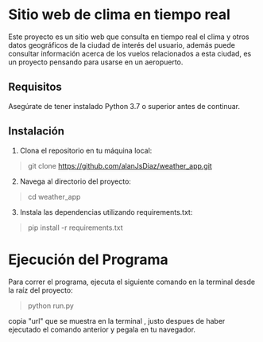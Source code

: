 # Sitio web de clima en tiempo real

Este proyecto es un sitio web que consulta en tiempo real el clima y otros datos geográficos de la ciudad de interés del usuario, además puede consultar información acerca de los vuelos relacionados a esta ciudad, es un proyecto pensando para usarse en un aeropuerto.

## Requisitos

Asegúrate de tener instalado Python 3.7 o superior antes de continuar.

## Instalación

1. Clona el repositorio en tu máquina local:
>   git clone https://github.com/alanJsDiaz/weather_app.git

2. Navega al directorio del proyecto:
>   cd weather_app

3. Instala las dependencias utilizando requirements.txt:
>   pip install -r requirements.txt

# Ejecución del Programa

Para correr el programa, ejecuta el siguiente comando en la terminal desde la raíz del proyecto:

>   python run.py

copia  "url" que se muestra en la terminal , justo despues de haber ejecutado el comando anterior y pegala en tu navegador.
